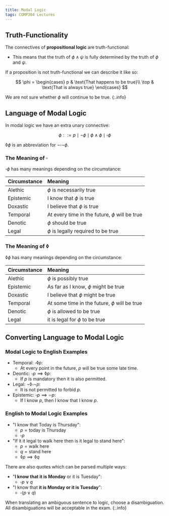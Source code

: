```yaml
---
title: Modal Logic
tags: COMP304 Lectures
---
```

## Truth-Functionality
The connectives of **propositional logic** are truth-functional:

* This means that the truth of $\phi\wedge\psi$ is fully determined by the truth of $\phi$ and $\psi$.

If a proposition is not truth-functional we can describe it like so:

$$
\phi = 
\begin{cases}
p & \text{That happens to be true}\\
\top & \text{That is always true}
\end{cases}
$$

We are not sure whether $\phi$ will continue to be true.
{:.info}

## Language of Modal Logic
In modal logic we have an extra unary connective:

$$
\phi::=p\mid\neg\phi\mid\phi\wedge\phi\mid\square\phi
$$

$\lozenge\phi$ is an abbreviation for $\neg\square\neg\phi$.

### The Meaning of $\square$
$\square \phi$ has many meanings depending on the circumstance:

| Circumstance | Meaning |
| :-- | :-- |
| Alethic | $\phi$ is necessarily true |
| Epistemic | I know that $\phi$ is true |
| Doxastic | I believe that $\phi$ is true |
| Temporal | At every time in the future, $\phi$ will be true |
| Denotic | $\phi$ should be true |
| Legal | $\phi$ is legally required to be true |

### The Meaning of $\lozenge$
$\lozenge \phi$ has many meanings depending on the circumstance:

| Circumstance | Meaning |
| :-- | :-- |
| Alethic | $\phi$ is possibly true |
| Epistemic | As far as I know, $\phi$ might be true |
| Doxastic | I believe that $\phi$ might be true |
| Temporal | At some time in the future, $\phi$ will be true |
| Denotic | $\phi$ is allowed to be true |
| Legal | it is legal for $\phi$ to be true |

## Converting Language to Modal Logic
### Modal Logic to English Examples

* Temporal: $\square\lozenge p$:
	* At every point in the future, $p$ will be true some late time.
* Deontic: $\square p\implies\lozenge p$:
	* If $p$ is mandatory then it is also permitted.
* Legal: $\neg\lozenge\square\neg p$:
	* It is not permitted to forbid $p$.
* Epistemic: $\square p\implies\square\square p$:
	* If I know $p$, then I know that I know $p$.
	
### English to Modal Logic Examples

* "I know that Today is Thursday":
	* $p=\text{today is Thursday}$
	* $\square p$
* "If it it legal to walk here then is it legal to stand here":
	* $p=\text{walk here}$
	* $q=\text{stand here}$
	* $\lozenge p\implies\lozenge q$

There are also quotes which can be parsed multiple ways:

* "**I know that it is Monday** or it is Tuesday":
	* $\square p\vee q$
* "I know that **it is Monday or it is Tuesday**":
	* $\square (p\vee q)$
	
When translating an ambiguous sentence to logic, choose a disambiguation. All disambiguations will be acceptable in the exam.
{:.info}